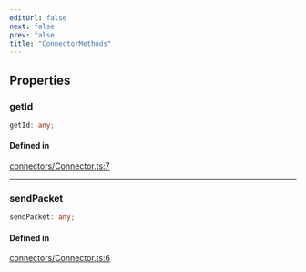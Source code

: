 ```yaml
---
editUrl: false
next: false
prev: false
title: "ConnectorMethods"
---
```


## Properties

<a id="getid" name="getid"></a>

### getId

```ts
getId: any;
```

#### Defined in

[connectors/Connector.ts:7](https://github.com/shipgirlproject/shoukaku/blob/428f92c432a1875d1770e54c312147a1f47a448d/src/connectors/Connector.ts#L7)

***

<a id="sendpacket" name="sendpacket"></a>

### sendPacket

```ts
sendPacket: any;
```

#### Defined in

[connectors/Connector.ts:6](https://github.com/shipgirlproject/shoukaku/blob/428f92c432a1875d1770e54c312147a1f47a448d/src/connectors/Connector.ts#L6)
